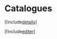 # Catalogues

[!include[details](catalogues.details.autogen.md)]

[!include[editer](catalogues.editer.autogen.md)]



























